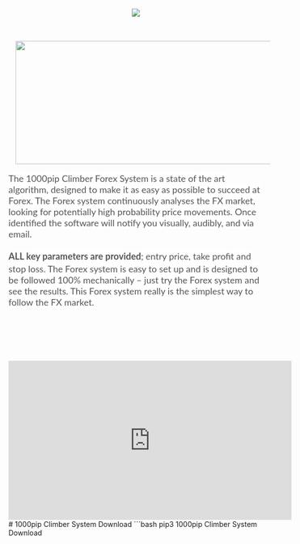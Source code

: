 <h1></h1>
<p>
<p></p><div class="separator" style="clear: both; text-align: center;"><a href="https://858d0aqdynn98w4ucl3agpav9m.hop.clickbank.net/?tid=pydownload" rel="nofollow" style="margin-left: 1em; margin-right: 1em;" target="_blank"><img border="0" data-original-height="66" data-original-width="372" src="https://blogger.googleusercontent.com/img/b/R29vZ2xl/AVvXsEg2_xrkLyf7pD0cFAe7B6aA4MPA5gI-Q4-OixeSQ10oz7vYlWLw1z8w-m8RnzChqAhtZttNWDpVnqyJKayuz47CFcCJzRXgAgtNKNXY3oij1iXLGVJOUDcENyjgcw6tCstE9hp7csPxXx47yJmo7dU91OrhZdCjRl-3xIqWTeKmsDY5ECyaun56gdpR/s16000/1000pip%20download.png" /></a></div><br />&nbsp;<p></p><div class="separator" style="clear: both; text-align: center;"><a href="https://858d0aqdynn98w4ucl3agpav9m.hop.clickbank.net/?tid=pydownload" rel="nofollow" style="margin-left: 1em; margin-right: 1em;" target="_blank"><img border="0" data-original-height="391" data-original-width="1024" height="244" src="https://blogger.googleusercontent.com/img/b/R29vZ2xl/AVvXsEhLg81Wxod8kgdXOh19gbTstCP_94Ar2QVH01EULV18vOGopBuPKmq1aJxLJRa0pUCcxULM6oPa-6Y2gOuP3Ls_FDHzpzy4Gk9xmXBu992zJX3K7RZiAwuhUzw2xH1XmwYUw-HEnTh9GXoFtJoVMzshRpNkK5w-_5rdxU31W4umNefXnyqdxwVAD3C6/w640-h244/1000pip%20climber%20system%20download.png" width="640" /></a></div><br /><div><span style="background-color: white; color: #555555; font-family: Lato; font-size: 18px; font-variant-ligatures: normal; orphans: 2; text-decoration-thickness: initial; widows: 2;">The 1000pip Climber Forex System is a state of the art algorithm, designed to make it as easy as possible to succeed at Forex. The Forex system continuously analyses the FX market, looking for potentially high probability price movements. Once identified the software will notify you visually, audibly, and via email.</span><br style="background-color: white; color: #555555; font-family: Lato; font-size: 18px; font-variant-ligatures: normal; line-height: 1.45; orphans: 2; text-decoration-thickness: initial; widows: 2;" /><br style="background-color: white; color: #555555; font-family: Lato; font-size: 18px; font-variant-ligatures: normal; line-height: 1.45; orphans: 2; text-decoration-thickness: initial; widows: 2;" /><strong style="background-color: white; border: 0px; color: #555555; font-family: Lato; font-size: 18px; font-stretch: inherit; font-variant-east-asian: inherit; font-variant-ligatures: normal; font-variant-numeric: inherit; line-height: 1.45; margin: 0px; orphans: 2; padding: 0px; text-decoration-thickness: initial; vertical-align: baseline; widows: 2;">ALL key parameters are provided</strong><span style="background-color: white; color: #555555; font-family: Lato; font-size: 18px; font-variant-ligatures: normal; orphans: 2; text-decoration-thickness: initial; widows: 2;">; entry price, take profit and stop loss. The Forex system is easy to set up and is designed to be followed 100% mechanically – just try the Forex system and see the results. This Forex system really is the simplest way to follow the FX market.</span></div><div><span style="background-color: white; color: #555555; font-family: Lato; font-size: 18px; font-variant-ligatures: normal; orphans: 2; text-decoration-thickness: initial; widows: 2;"><br /></span></div><div><span style="background-color: white; color: #555555; font-family: Lato; font-size: 18px; font-variant-ligatures: normal; orphans: 2; text-decoration-thickness: initial; widows: 2;"><br /></span></div><div><span style="background-color: white; color: #555555; font-family: Lato; font-size: 18px; font-variant-ligatures: normal; orphans: 2; text-decoration-thickness: initial; widows: 2;"><br /></span></div><div><br /></div><div><span style="background-color: white; color: #555555; font-family: Lato; font-size: 18px; font-variant-ligatures: normal; orphans: 2; text-decoration-thickness: initial; widows: 2;"><br /></span></div>
<iframe allow="accelerometer; autoplay; clipboard-write; encrypted-media; gyroscope; picture-in-picture" allowfullscreen="" frameborder="0" height="315" src="https://www.youtube.com/embed/13VUj7r_IUU" title="YouTube video player" width="560"></iframe>
# 1000pip Climber System Download
```bash
pip3 1000pip Climber System Download